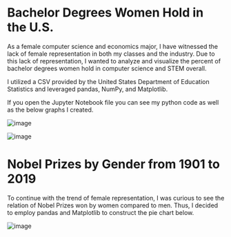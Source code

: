 # Bachelor Degrees Women Hold in the U.S.

As a female computer science and economics major, I have witnessed the lack of female representation in both my classes and the industry. Due to this lack of representation, I wanted to analyze and visualize the percent of bachelor degrees women hold in computer science and STEM overall. 

I utilized a CSV provided by the United States Department of Education Statistics and leveraged pandas, NumPy, and Matplotlib. 

If you open the Jupyter Notebook file you can see my python code as well as the below graphs I created.

![image](https://user-images.githubusercontent.com/54301233/89747031-e1fcbb00-da8a-11ea-85d8-76287c75c608.png)

![image](https://user-images.githubusercontent.com/54301233/89747066-08225b00-da8b-11ea-83c1-fe9cab91e0b7.png)



# Nobel Prizes by Gender from 1901 to 2019  

To continue with the trend of female representation, I was curious to see the relation of Nobel Prizes won by women compared to men. Thus, I decided to employ pandas and Matplotlib to construct the pie chart below.  

![image](https://user-images.githubusercontent.com/54301233/90086137-b75b6e00-dce7-11ea-9469-9d63c3320969.png)

